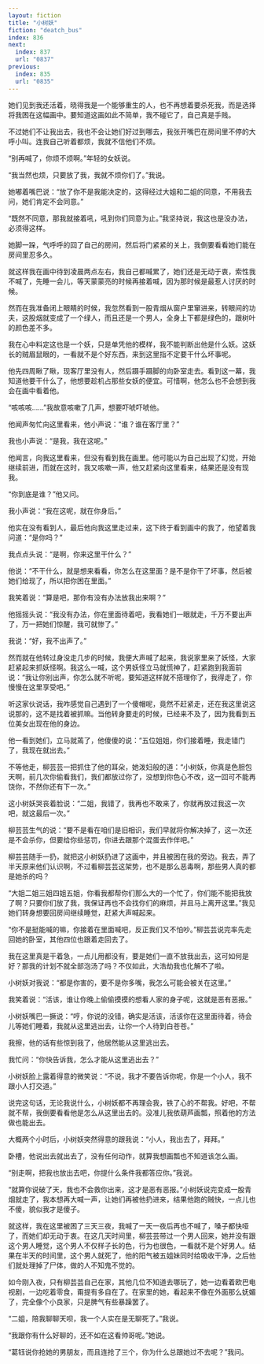 ```yaml
---
layout: fiction
title: "小树妖"
fiction: "deatch_bus"
index: 836
next:
  index: 837
  url: "0837"
previous:
  index: 835
  url: "0835"
---
```

她们见到我还活着，晓得我是一个能够重生的人，也不再想着要杀死我，而是选择将我困在这幅画中。要知道这画如此不简单，我不碰它了，自己真是手贱。

不过她们不让我出去，我也不会让她们好过到哪去，我张开嘴巴在房间里不停的大呼小叫。连我自己听着都烦，我就不信他们不烦。

“别再喊了，你烦不烦啊。”年轻的女妖说。

“我当然也烦，只要放了我，我就不烦你们了。”我说。

她嘟着嘴巴说：“放了你不是我能决定的，这得经过大姐和二姐的同意，不用我去问，她们肯定不会同意。”

“既然不同意，那我就接着吼，吼到你们同意为止。”我坚持说，我这也是没办法，必须得这样。

她脚一跺，气呼呼的回了自己的房间，然后将门紧紧的关上，我倒要看看她们能在房间里忍多久。

就这样我在画中待到凌晨两点左右，我自己都喊累了，她们还是无动于衷，索性我不喊了，先睡一会儿，等天蒙蒙亮的时候再接着喊，因为那时候是最惹人讨厌的时候。

然而在我准备闭上眼睛的时候，我忽然看到一股青烟从窗户里窜进来，转眼间的功夫，这股烟就变成了一个绿人，而且还是一个男人，全身上下都是绿色的，跟树叶的颜色差不多。

我在心中料定这也是一个妖，只是单凭他的模样，我不能判断出他是什么妖。这妖长的贼眉鼠眼的，一看就不是个好东西，来到这里指不定要干什么坏事呢。

他先四周瞅了瞅，现客厅里没有人，然后蹑手蹑脚的向卧室走去。看到这一幕，我知道他要干什么了，他想要趁机占那些女妖的便宜。可惜啊，他怎么也不会想到我会在画中看着他。

“咳咳咳……”我故意咳嗽了几声，想要吓唬吓唬他。

他闻声匆忙向这里看来，他小声说：“谁？谁在客厅里？”

我也小声说：“是我，我在这呢。”

他闻言，向我这里看来，但没有看到我在画里。他可能以为自己出现了幻觉，开始继续前进，而就在这时，我又咳嗽一声，他又赶紧向这里看来，结果还是没有现我。

“你到底是谁？”他又问。

我小声说：“我在这呢，就在你身后。”

他实在没有看到人，最后他向我这里走过来，这下终于看到画中的我了，他望着我问道：“是你吗？”

我点点头说：“是啊，你来这里干什么？”

他说：“不干什么，就是想来看看，你怎么在这里面？是不是你干了坏事，然后被她们给现了，所以把你困在里面。”

我笑着说：“算是吧，那你有没有办法放我出来啊？”

他摇摇头说：“我没有办法，你在里面待着吧，我看她们一眼就走，千万不要出声了，万一把她们惊醒，我可就惨了。”

我说：“好，我不出声了。”

然而就在他转过身没走几步的时候，我便大声喊了起来，我说家里来了妖怪，大家赶紧起来抓妖怪啊。我这么一喊，这个男妖怪立马就慌神了，赶紧跑到我面前说：“我让你别出声，你怎么就不听呢，要知道这样就不搭理你了，我得走了，你慢慢在这里享受吧。”

听这家伙说话，我咋感觉自己遇到了一个傻帽呢，竟然不赶紧走，还在我这里说这说那的，这不是找着被抓嘛。当他转身要走的时候，已经来不及了，因为我看到五位美女出现在他的身边。

他一看到她们，立马就蔫了，他傻傻的说：“五位姐姐，你们接着睡，我走错门了，我现在就出去。”

不等他走，柳芸芸一把抓住了他的耳朵，她泼妇般的道：“小树妖，你真是色胆包天啊，前几次你偷看我们，我们都放过你了，没想到你色心不改，这一回可不能再饶你，不然你还有下一次。”

这小树妖哭丧着脸说：“二姐，我错了，我再也不敢来了，你就再放过我这一次吧，就这最后一次。”

柳芸芸生气的说：“要不是看在咱们是旧相识，我们早就将你解决掉了，这一次还是不会杀你，但要给你些惩罚，你进去跟那个混蛋去作伴吧。”

柳芸芸随手一扔，就把这小树妖扔进了这画中，并且被困在我的旁边。我去，弄了半天原来他们认识啊，不过看柳芸芸这架势，也不是那么恶毒啊，那些男人真的都是她杀的吗？

“大姐二姐三姐四姐五姐，你看我都帮你们那么大的一个忙了，你们能不能把我放了啊？只要你们放了我，我保证再也不会找你们的麻烦，并且马上离开这里。”我见她们转身想要回房间继续睡觉，赶紧大声喊起来。

“你不是挺能喊的嘛，你接着在里面喊吧，反正我们又不怕吵。”柳芸芸说完率先走回她的卧室，其他四位也跟着走回去了。

我在这里真是干着急，一点儿用都没有，要是她们一直不放我出去，这可如何是好？那我的计划不就全部泡汤了吗？不仅如此，大浩劫我也化解不了啦。

小树妖对我说：“都是你害的，要不是你多嘴，我怎么可能会被关在这里。”

我笑着说：“活该，谁让你晚上偷偷摸摸的想看人家的身子呢，这就是恶有恶报。”

小树妖嘴巴一撅说：“哼，你说的没错，确实是活该，活该你在这里面待着，待会儿等她们睡着，我就从这里逃出去，让你一个人待到白苍苍。”

我擦，他的话有些惊到我了，他居然能从这里逃出去。

我忙问：“你快告诉我，怎么才能从这里逃出去？”

小树妖脸上露着得意的微笑说：“不说，我才不要告诉你呢，你是一个小人，我不跟小人打交道。”

说完这句话，无论我说什么，小树妖都不再理会我，铁了心的不帮我。好吧，不帮就不帮，我倒要看看他是怎么从这里出去的。没准儿我依葫芦画瓢，照着他的方法做也能出去。

大概两个小时后，小树妖突然得意的跟我说：“小人，我出去了，拜拜。”

卧槽，他说出去就出去了，没有任何动作，就算我想画瓢也不知道该怎么画。

“别走啊，把我也放出去吧，你提什么条件我都答应你。”我说。

“就算你说破了天，我也不会救你出来，这才是恶有恶报。”小树妖说完变成一股青烟就走了，我本想再大喊一声，让她们再被他扔进来，结果他跑的贼快，一点儿也不傻，貌似我才是傻子。

就这样，我在这里被困了三天三夜，我喊了一天一夜后再也不喊了，嗓子都快哑了，而她们却无动于衷。在这几天时间里，柳芸芸带过一个男人回来，她并没有跟这个男人睡觉，这个男人不仅样子长的色，行为也很色，一看就不是个好男人。结果在半天的时间里，这个男人就死了，他的阳气被五姐妹同时给吸收干净，之后他们就处理掉了尸体，做的人不知鬼不觉的。

如今刚入夜，只有柳芸芸自己在家，其他几位不知道去哪玩了，她一边看着欧巴电视剧，一边吃着零食，甭提有多自在了。在家里的她，看起来不像在外面那么妩媚了，完全像个小良家，只是脾气有些暴躁罢了。

“二姐，陪我聊聊天呗，我一个人实在是无聊死了。”我说。

“我跟你有什么好聊的，还不如在这看帅哥呢。”她说。

“葛钰说你抢她的男朋友，而且连抢了三个，你为什么总跟她过不去呢？”我问。